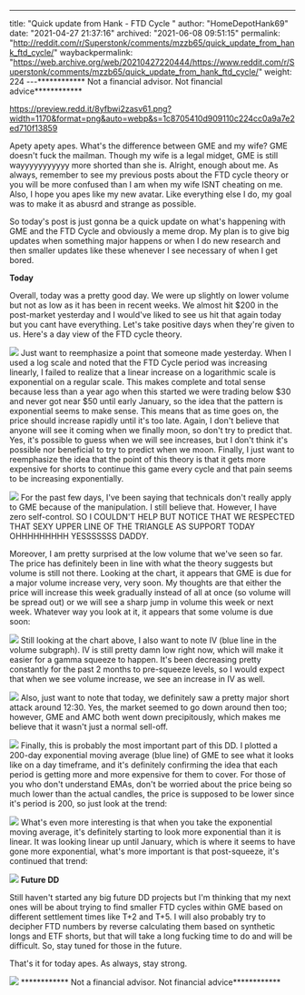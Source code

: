 ---
title: "Quick update from Hank - FTD Cycle "
author: "HomeDepotHank69"
date: "2021-04-27 21:37:16"
archived: "2021-06-08 09:51:15"
permalink: "http://reddit.com/r/Superstonk/comments/mzzb65/quick_update_from_hank_ftd_cycle/"
waybackpermalink: "https://web.archive.org/web/20210427220444/https://www.reddit.com/r/Superstonk/comments/mzzb65/quick_update_from_hank_ftd_cycle/"
weight: 224
---************ Not a financial advisor. Not financial advice************


https://preview.redd.it/8yfbwi2zasv61.png?width=1170&format=png&auto=webp&s=1c8705410d909110c224cc0a9a7e2ed710f13859


Apety apety apes. What's the difference between GME and my wife? GME doesn't fuck the mailman. Though my wife is a legal midget, GME is still wayyyyyyyyyyy more shorted than she is. Alright, enough about me. As always, remember to see my previous posts about the FTD cycle theory or you will be more confused than I am when my wife ISNT cheating on me. Also, I hope you apes like my new avatar. Like everything else I do, my goal was to make it as abusrd and strange as possible.


So today's post is just gonna be a quick update on what's happening with GME and the FTD Cycle and obviously a meme drop. My plan is to give big updates when something major happens or when I do new research and then smaller updates like these whenever I see necessary of when I get bored.


**Today**


Overall, today was a pretty good day. We were up slightly on lower volume but not as low as it has been in recent weeks. We almost hit $200 in the post-market yesterday and I would've liked to see us hit that again today but you cant have everything. Let's take positive days when they're given to us. Here's a day view of the FTD cycle theory.


![](/img/n8f0titsasv61.png)
Just want to reemphasize a point that someone made yesterday. When I used a log scale and noted that the FTD Cycle period was increasing linearly, I failed to realize that a linear increase on a logarithmic scale is exponential on a regular scale. This makes complete and total sense because less than a year ago when this started we were trading below $30 and never got near $50 until early January, so the idea that the pattern is exponential seems to make sense. This means that as time goes on, the price should increase rapidly until it's too late. Again, I don't believe that anyone will see it coming when we finally moon, so don't try to predict that. Yes, it's possible to guess when we will see increases, but I don't think it's possible nor beneficial to try to predict when we moon. Finally, I just want to reemphasize the idea that the point of this theory is that it gets more expensive for shorts to continue this game every cycle and that pain seems to be increasing exponentially.


![](/img/icwiyko3bsv61.png)
For the past few days, I've been saying that technicals don't really apply to GME because of the manipulation. I still believe that. However, I have zero self-control. SO I COULDN'T HELP BUT NOTICE THAT WE RESPECTED THAT SEXY UPPER LINE OF THE TRIANGLE AS SUPPORT TODAY OHHHHHHHHH YESSSSSSS DADDY.


Moreover, I am pretty surprised at the low volume that we've seen so far. The price has definitely been in line with what the theory suggests but volume is still not there. Looking at the chart, it appears that GME is due for a major volume increase very, very soon. My thoughts are that either the price will increase this week gradually instead of all at once (so volume will be spread out) or we will see a sharp jump in volume this week or next week. Whatever way you look at it, it appears that some volume is due soon:


![](/img/hb63f09uasv61.png)
Still looking at the chart above, I also want to note IV (blue line in the volume subgraph). IV is still pretty damn low right now, which will make it easier for a gamma squeeze to happen. It's been decreasing pretty constantly for the past 2 months to pre-squeeze levels, so I would expect that when we see volume increase, we see an increase in IV as well.


![](/img/8n85p3ovasv61.png)
Also, just want to note that today, we definitely saw a pretty major short attack around 12:30. Yes, the market seemed to go down around then too; however, GME and AMC both went down precipitously, which makes me believe that it wasn't just a normal sell-off.


![](/img/5d7x5xt5bsv61.png)
Finally, this is probably the most important part of this DD. I plotted a 200-day exponential moving average (blue line) of GME to see what it looks like on a day timeframe, and it's definitely confirming the idea that each period is getting more and more expensive for them to cover. For those of you who don't understand EMAs, don't be worried about the price being so much lower than the actual candles, the price is supposed to be lower since it's period is 200, so just look at the trend:


![](/img/vrampezwasv61.png)
What's even more interesting is that when you take the exponential moving average, it's definitely starting to look more exponential than it is linear. It was looking linear up until January, which is where it seems to have gone more exponential, what's more important is that post-squeeze, it's continued that trend:


![](/img/7pxear0yasv61.png)
**Future DD**


Still haven't started any big future DD projects but I'm thinking that my next ones will be about trying to find smaller FTD cycles within GME based on different settlement times like T+2 and T+5. I will also probably try to decipher FTD numbers by reverse calculating them based on synthetic longs and ETF shorts, but that will take a long fucking time to do and will be difficult. So, stay tuned for those in the future.


That's it for today apes. As always, stay strong.


![](/img/1sh0to61bsv61.png)
************ Not a financial advisor. Not financial advice************

